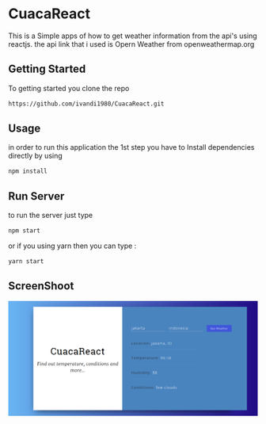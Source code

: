 # CuacaReact

This is a Simple apps of how to get weather information from the api's using reactjs. the api link that i used is Opern Weather from openweathermap.org

## Getting Started
To getting started you clone the repo

```bash
https://github.com/ivandi1980/CuacaReact.git
```

## Usage
in order to run this application the 1st step you have to Install dependencies directly by using

```bash
npm install
```

## Run Server
to run the server just type

```bash
npm start
```

or if you using yarn then you can type :

```bash
yarn start
```

## ScreenShoot
![Dashboard](src/img/dashboard.png "This is the dashboard")

